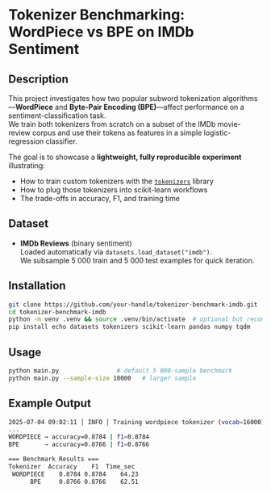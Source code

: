 # Tokenizer Benchmarking: WordPiece vs BPE on IMDb Sentiment

## Description
This project investigates how two popular subword tokenization algorithms—**WordPiece** and **Byte-Pair Encoding (BPE)**—affect performance on a sentiment-classification task.  
We train both tokenizers from scratch on a subset of the IMDb movie-review corpus and use their tokens as features in a simple logistic-regression classifier.

The goal is to showcase a **lightweight, fully reproducible experiment** illustrating:
- How to train custom tokenizers with the [`tokenizers`](https://github.com/huggingface/tokenizers) library  
- How to plug those tokenizers into scikit-learn workflows  
- The trade-offs in accuracy, F1, and training time

## Dataset
- **IMDb Reviews** (binary sentiment)  
  Loaded automatically via `datasets.load_dataset("imdb")`.  
  We subsample 5 000 train and 5 000 test examples for quick iteration.

## Installation
```bash
git clone https://github.com/your-handle/tokenizer-benchmark-imdb.git
cd tokenizer-benchmark-imdb
python -m venv .venv && source .venv/bin/activate  # optional but recommended
pip install echo datasets tokenizers scikit-learn pandas numpy tqdm
```

## Usage
```bash
python main.py                # default 5 000-sample benchmark
python main.py --sample-size 10000   # larger sample
```
## Example Output
```bash
2025-07-04 09:02:11 │ INFO │ Training wordpiece tokenizer (vocab=16000)…
...
WORDPIECE → accuracy=0.8784 | f1=0.8784
BPE       → accuracy=0.8766 | f1=0.8766

=== Benchmark Results ===
Tokenizer  Accuracy    F1  Time_sec
 WORDPIECE    0.8784 0.8784    64.23
      BPE     0.8766 0.8766    62.51
